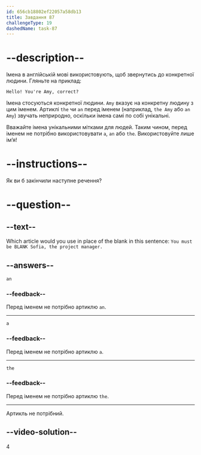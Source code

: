 ```yaml
---
id: 656cb18802ef22057a58db13
title: Завдання 87
challengeType: 19
dashedName: task-87
---
```


# --description--

Імена в англійській мові використовують, щоб звернутись до конкретної людини. Гляньте на приклад:

`Hello! You're Amy, correct?`

Імена стосуються конкретної людини. `Amy` вказує на конкретну людину з цим іменем. Артиклі `the` чи `an` перед іменем (наприклад, `the Amy` або `an Amy`) звучать неприродно, оскільки імена самі по собі унікальні.

Вважайте імена унікальними мітками для людей. Таким чином, перед іменем не потрібно використовувати `a`, `an` або `the`. Використовуйте лише ім’я!

# --instructions--

Як ви б закінчили наступне речення?

# --question--

## --text--

Which article would you use in place of the blank in this sentence: `You must be BLANK Sofia, the project manager.`

## --answers--

`an`

### --feedback--

Перед іменем не потрібно артиклю `an`.

---

`a`

### --feedback--

Перед іменем не потрібно артиклю `a`.

---

`the`

### --feedback--

Перед іменем не потрібно артиклю `the`.

---

Артикль не потрібний.

## --video-solution--

4
